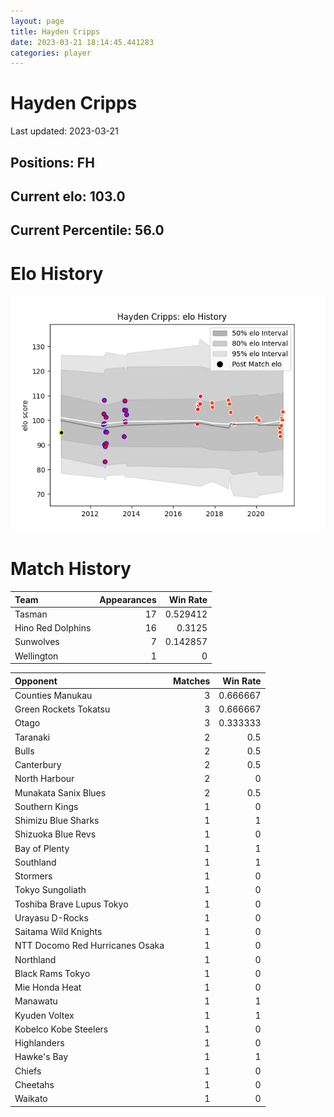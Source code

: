 ```yaml
---  
layout: page  
title: Hayden Cripps  
date: 2023-03-21 18:14:45.441283  
categories: player  
---
```

# Hayden Cripps


Last updated: 2023-03-21
## Positions: FH

## Current elo: 103.0

## Current Percentile: 56.0

# Elo History


![elo history](history_HaydenCripps.png)
# Match History


| Team              |   Appearances |   Win Rate |
|:------------------|--------------:|-----------:|
| Tasman            |            17 |   0.529412 |
| Hino Red Dolphins |            16 |   0.3125   |
| Sunwolves         |             7 |   0.142857 |
| Wellington        |             1 |   0        |

| Opponent                        |   Matches |   Win Rate |
|:--------------------------------|----------:|-----------:|
| Counties Manukau                |         3 |   0.666667 |
| Green Rockets Tokatsu           |         3 |   0.666667 |
| Otago                           |         3 |   0.333333 |
| Taranaki                        |         2 |   0.5      |
| Bulls                           |         2 |   0.5      |
| Canterbury                      |         2 |   0.5      |
| North Harbour                   |         2 |   0        |
| Munakata Sanix Blues            |         2 |   0.5      |
| Southern Kings                  |         1 |   0        |
| Shimizu Blue Sharks             |         1 |   1        |
| Shizuoka Blue Revs              |         1 |   0        |
| Bay of Plenty                   |         1 |   1        |
| Southland                       |         1 |   1        |
| Stormers                        |         1 |   0        |
| Tokyo Sungoliath                |         1 |   0        |
| Toshiba Brave Lupus Tokyo       |         1 |   0        |
| Urayasu D-Rocks                 |         1 |   0        |
| Saitama Wild Knights            |         1 |   0        |
| NTT Docomo Red Hurricanes Osaka |         1 |   0        |
| Northland                       |         1 |   0        |
| Black Rams Tokyo                |         1 |   0        |
| Mie Honda Heat                  |         1 |   0        |
| Manawatu                        |         1 |   1        |
| Kyuden Voltex                   |         1 |   1        |
| Kobelco Kobe Steelers           |         1 |   0        |
| Highlanders                     |         1 |   0        |
| Hawke's Bay                     |         1 |   1        |
| Chiefs                          |         1 |   0        |
| Cheetahs                        |         1 |   0        |
| Waikato                         |         1 |   0        |